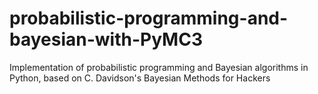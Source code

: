 # probabilistic-programming-and-bayesian-with-PyMC3
Implementation of probabilistic programming and Bayesian  algorithms in Python, based on C. Davidson's Bayesian Methods for Hackers
